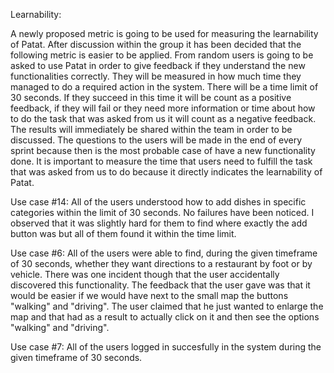 Learnability:

A newly proposed metric is going to be used for measuring the learnability of Patat. After discussion within the group it has been decided that the following metric is easier to be applied. From random users is going to be asked to use Patat in order to give feedback if they understand the new functionalities correctly. They will be measured in how much time they managed to do a required action in the system. There will be a time limit of 30 seconds. If they succeed in this time it will be count as a positive feedback, if they will fail or they need more information or time about how to do the task that was asked from us it will count as a negative feedback. The results will immediately be shared within the team in order to be discussed. The questions to the users will be made in the end of every sprint because then is the most probable case of have a new functionality done. It is important to measure the time that users need to fulfill the task that was asked from us to do because it directly indicates the learnability of Patat.

Use case #14:
All of the users understood how to add dishes in specific categories within the limit of 30 seconds. No failures
have been noticed. I observed that it was slightly hard for them to find where exactly the add button was but all of them
found it within the time limit.

Use case #6:
All of the users were able to find, during the given timeframe of 30 seconds, whether they want directions to a restaurant by foot
or by vehicle. There was one incident though that the user accidentally discovered this functionality. The feedback that the
user gave was that it would be easier if we would have next to the small map the buttons "walking" and "driving". The user
claimed that he just wanted to enlarge the map and that had as a result to actually click on it and then see the options
"walking" and "driving".

Use case #7:
All of the users logged in succesfully in the system during the given timeframe of 30 seconds.
